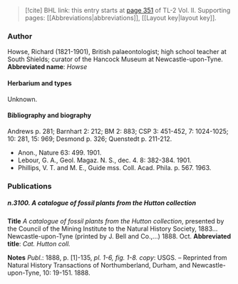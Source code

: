 > [!cite] BHL link: this entry starts at [page 351](https://www.biodiversitylibrary.org/page/33068593) of TL-2 Vol. II.
> Supporting pages: [[Abbreviations|abbreviations]], [[Layout key|layout key]].

### Author

Howse, Richard (1821-1901), British palaeontologist; high school teacher at South Shields; curator of the Hancock Museum at Newcastle-upon-Tyne. 
**Abbreviated name**: *Howse*

#### Herbarium and types

Unknown.

#### Bibliography and biography

Andrews p. 281; Barnhart 2: 212; BM 2: 883; CSP 3: 451-452, 7: 1024-1025; 10: 281, 15: 969; Desmond p. 326; Quenstedt p. 211-212.
- Anon., Nature 63: 499. 1901.
- Lebour, G. A., Geol. Magaz. N. S., dec. 4. 8: 382-384. 1901.
- Phillips, V. T. and M. E., Guide mss. Coll. Acad. Phila. p. 567. 1963.

### Publications

##### n.3100. A catalogue of fossil plants from the Hutton collection

**Title**
*A catalogue of fossil plants from the Hutton collection*, presented by the Council of the Mining Institute to the Natural History Society, 1883... Newcastle-upon-Tyne (printed by J. Bell and Co.,...) 1888. Oct.
**Abbreviated title**: *Cat. Hutton coll.*

**Notes**
*Publ*.: 1888, p. \[1\]-135, *pl. 1-6, fig. 1-8. copy*: USGS. – Reprinted from Natural History Transactions of Northumberland, Durham, and Newcastle-upon-Tyne, 10: 19-151. 1888.

